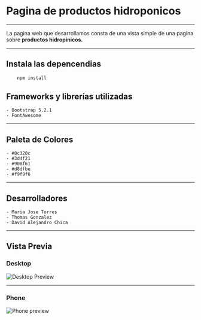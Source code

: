 # Pagina de productos hidroponicos
---

La pagina web que desarrollamos consta de una vista simple de una pagina sobre **productos hidropinicos.**

---

## Instala las depencendias

```sh
    npm install
```

## Frameworks y librerías utilizadas

    - Bootstrap 5.2.1
    - FontAwesome

---

## Paleta de Colores

    - #0c320c
    - #3d4f21
    - #908f61
    - #d8dfbe
    - #f9f9f6

---

## Desarrolladores

    - Maria Jose Torres
    - Thomas Gonzalez
    - David Alejandro Chica

---
## Vista Previa

### Desktop

![Desktop Preview]([Preview-Desktop.png](https://postimg.cc/kBtNF9dm))

---

### Phone

![Phone preview]([![phone-Review-Img.jpg](https://i.postimg.cc/MK6sgjYC/phone-Review-Img.jpg)](https://postimg.cc/XXPcCqmL))